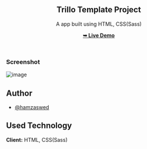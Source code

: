 <div align="center">

  <br />
  <br />

  <h2 align="center">Trillo Template Project</h2>

A app built using HTML, CSS(Sass)

<a href="https://trillo-template.netlify.app/"><strong>➥ Live Demo</strong></a>

</div>

<br />

### Screenshot

![image](https://github.com/hamzaswed/trillo-template/assets/81015655/44bffe81-3a9a-4b78-b9a2-ecbb46bd1e9d)

## Author

- [@hamzaswed](https://github.com/hamzaswed)

## Used Technology

**Client:** HTML, CSS(Sass)
